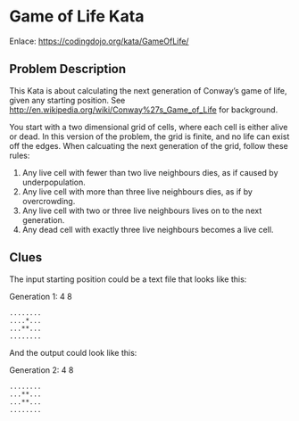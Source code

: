 # Game of Life Kata

Enlace: https://codingdojo.org/kata/GameOfLife/

## Problem Description

This Kata is about calculating the next generation of Conway’s game of life, given any starting position. See http://en.wikipedia.org/wiki/Conway%27s_Game_of_Life for background.

You start with a two dimensional grid of cells, where each cell is either alive or dead. In this version of the problem, the grid is finite, and no life can exist off the edges. When calcuating the next generation of the grid, follow these rules:

1. Any live cell with fewer than two live neighbours dies, as if caused by underpopulation.
2. Any live cell with more than three live neighbours dies, as if by overcrowding.
3. Any live cell with two or three live neighbours lives on to the next generation.
4. Any dead cell with exactly three live neighbours becomes a live cell.

## Clues

The input starting position could be a text file that looks like this:

Generation 1:
4 8

```
........
....*...
...**...
........
```

And the output could look like this:

Generation 2:
4 8

```
........
...**...
...**...
........
```

